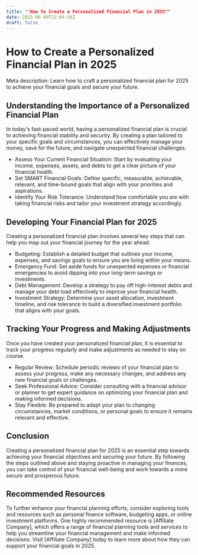 ```yaml
---
title: ""How to Create a Personalized Financial Plan in 2025""
date: 2025-06-09T22:04:34Z
draft: false
---
```


# How to Create a Personalized Financial Plan in 2025

Meta description: Learn how to craft a personalized financial plan for 2025 to achieve your financial goals and secure your future.

## Understanding the Importance of a Personalized Financial Plan

In today's fast-paced world, having a personalized financial plan is crucial to achieving financial stability and security. By creating a plan tailored to your specific goals and circumstances, you can effectively manage your money, save for the future, and navigate unexpected financial challenges.

- Assess Your Current Financial Situation: Start by evaluating your income, expenses, assets, and debts to get a clear picture of your financial health.
- Set SMART Financial Goals: Define specific, measurable, achievable, relevant, and time-bound goals that align with your priorities and aspirations.
- Identify Your Risk Tolerance: Understand how comfortable you are with taking financial risks and tailor your investment strategy accordingly.

## Developing Your Financial Plan for 2025

Creating a personalized financial plan involves several key steps that can help you map out your financial journey for the year ahead.

- Budgeting: Establish a detailed budget that outlines your income, expenses, and savings goals to ensure you are living within your means.
- Emergency Fund: Set aside funds for unexpected expenses or financial emergencies to avoid dipping into your long-term savings or investments.
- Debt Management: Develop a strategy to pay off high-interest debts and manage your debt load effectively to improve your financial health.
- Investment Strategy: Determine your asset allocation, investment timeline, and risk tolerance to build a diversified investment portfolio that aligns with your goals.

## Tracking Your Progress and Making Adjustments

Once you have created your personalized financial plan, it is essential to track your progress regularly and make adjustments as needed to stay on course.

- Regular Review: Schedule periodic reviews of your financial plan to assess your progress, make any necessary changes, and address any new financial goals or challenges.
- Seek Professional Advice: Consider consulting with a financial advisor or planner to get expert guidance on optimizing your financial plan and making informed decisions.
- Stay Flexible: Be prepared to adapt your plan to changing circumstances, market conditions, or personal goals to ensure it remains relevant and effective.

## Conclusion

Creating a personalized financial plan for 2025 is an essential step towards achieving your financial objectives and securing your future. By following the steps outlined above and staying proactive in managing your finances, you can take control of your financial well-being and work towards a more secure and prosperous future.

## Recommended Resources

To further enhance your financial planning efforts, consider exploring tools and resources such as personal finance software, budgeting apps, or online investment platforms. One highly recommended resource is [Affiliate Company], which offers a range of financial planning tools and services to help you streamline your financial management and make informed decisions. Visit [Affiliate Company] today to learn more about how they can support your financial goals in 2025.